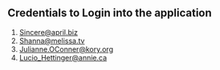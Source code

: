 ## Credentials to Login into the application
1. Sincere@april.biz
2. Shanna@melissa.tv
3. Julianne.OConner@kory.org
4. Lucio_Hettinger@annie.ca



